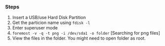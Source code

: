 ### Steps

1. Insert a USB/use Hard Disk Partition
2. Get the particion name using `fdisk -l`
3. Enter superuser mode
4. `foremost -v -q -t png -i /dev/sda1 -o folder` [Searching for png files]
5. View the files in the folder. You might need to open folder as root.
